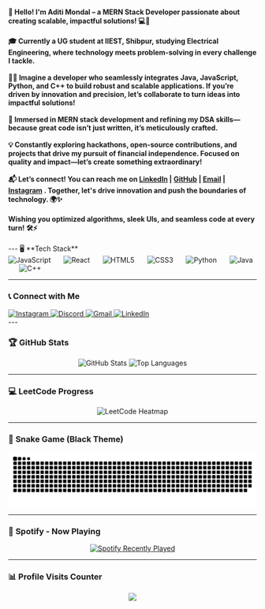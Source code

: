 <h4 align="left">🌟 Hello! I'm <strong>Aditi Mondal</strong> – a MERN Stack Developer passionate about creating scalable, impactful solutions! 💻🚀<br><br>
🎓 Currently a UG student at IIEST, Shibpur, studying Electrical Engineering, where technology meets problem-solving in every challenge I tackle.<br><br>
👩‍💻 Imagine a developer who seamlessly integrates Java, JavaScript, Python, and C++ to build robust and scalable applications. If you’re driven by innovation and precision, let’s collaborate to turn ideas into impactful solutions!<br><br>
🌱 Immersed in MERN stack development and refining my DSA skills—because great code isn’t just written, it’s meticulously crafted.<br><br>
💡 Constantly exploring hackathons, open-source contributions, and projects that drive my pursuit of financial independence. Focused on quality and impact—let’s create something extraordinary!<br><br>
📬 Let’s connect! You can reach me on <strong>
  <a href="https://www.linkedin.com/in/aditi-mondal-285b631b1/">LinkedIn</a> | 
  <a href="https://github.com/AditiMondal25">GitHub</a> | 
  <a href="mailto:aditiofficial.mondal@gmail.com">Email</a> | 
  <a href="https://www.instagram.com/__aaaditi__/">Instagram</a>
</strong>. Together, let's drive innovation and push the boundaries of technology. 🌍✨<br><br>
Wishing you optimized algorithms, sleek UIs, and seamless code at every turn! 🛠️⚡</h4>
---
 🖥️ **Tech Stack**
<div align="left">
  <img src="https://cdn.jsdelivr.net/gh/devicons/devicon/icons/javascript/javascript-original.svg" height="33" alt="JavaScript" />
  <img width="18" />
  <img src="https://cdn.jsdelivr.net/gh/devicons/devicon/icons/react/react-original.svg" height="33" alt="React" />
  <img width="18" />
  <img src="https://cdn.jsdelivr.net/gh/devicons/devicon/icons/html5/html5-original.svg" height="33" alt="HTML5" />
  <img width="18" />
  <img src="https://cdn.jsdelivr.net/gh/devicons/devicon/icons/css3/css3-original.svg" height="33" alt="CSS3" />
  <img width="18" />
  <img src="https://cdn.jsdelivr.net/gh/devicons/devicon/icons/python/python-original.svg" height="33" alt="Python" />
  <img width="18" />
  <img src="https://cdn.jsdelivr.net/gh/devicons/devicon/icons/java/java-original.svg" height="33" alt="Java" />
  <img width="18" />
  <img src="https://cdn.jsdelivr.net/gh/devicons/devicon/icons/cplusplus/cplusplus-original.svg" height="33" alt="C++" />
</div>

---

### 📞 **Connect with Me**
<div align="left">
  <a href="https://www.instagram.com/__aaaditi__/">
    <img src="https://img.shields.io/static/v1?message=Instagram&logo=instagram&label=&color=E4405F&logoColor=white&labelColor=&style=flat" height="35" alt="Instagram" />
  </a>
  <a href="https://discord.com/users/aditimondal25">
    <img src="https://img.shields.io/static/v1?message=Discord&logo=discord&label=&color=7289DA&logoColor=white&labelColor=&style=flat" height="35" alt="Discord" />
  </a>
  <a href="mailto:aditiofficial.mondal@gmail.com">
    <img src="https://img.shields.io/static/v1?message=Gmail&logo=gmail&label=&color=D14836&logoColor=white&labelColor=&style=flat" height="35" alt="Gmail" />
  </a>
  <a href="https://www.linkedin.com/in/aditi-mondal-285b631b1/">
    <img src="https://img.shields.io/static/v1?message=LinkedIn&logo=linkedin&label=&color=0077B5&logoColor=white&labelColor=&style=flat" height="35" alt="LinkedIn" />
  </a>
</div>
---

### 🏆 **GitHub Stats**
<div align="center">
  <img src="https://github-readme-stats.vercel.app/api?username=AditiMondal25&hide_title=false&hide_rank=true&show_icons=true&include_all_commits=true&count_private=true&disable_animations=false&theme=dracula&locale=en&hide_border=true" height="150" alt="GitHub Stats" />
  <img src="https://github-readme-stats.vercel.app/api/top-langs?username=AditiMondal25&locale=en&hide_title=false&layout=compact&card_width=320&langs_count=5&theme=dracula&hide_border=true" height="150" alt="Top Languages" />
</div>

---

### 💻 **LeetCode Progress**
<div align="center">
  <img src="https://leetcard.jacoblin.cool/Aditi25Mondal?theme=dark&border=0&radius=20&ext=heatmap" alt="LeetCode Heatmap">
</div>

---

### 🐍 **Snake Game (Black Theme)**
<img src="https://raw.githubusercontent.com/Platane/snk/output/github-contribution-grid-snake.svg?palette=black&grid=true&color=000000" alt="Snake animation" />

---

### 🎵 **Spotify - Now Playing**
<div align="center">
  <a href="https://open.spotify.com/user/q92844u0do3utmdk3081rz1m0">
    <img src="https://spotify-recently-played-readme.vercel.app/api?user=q92844u0do3utmdk3081rz1m0&count=5&unique=true" alt="Spotify Recently Played" />
  </a>
</div>

---

### 📊 **Profile Visits Counter**
<div align="center">
  <img src="https://profile-counter.glitch.me/AditiMondal25/count.svg?"  />
</div>
